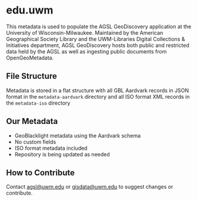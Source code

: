 # edu.uwm

This metadata is used to populate the AGSL GeoDiscovery application at the University of Wisconsin-Milwaukee.
Maintained by the American Geographical Society Library and the UWM-Libraries Digital Collections & Initiatives department,
AGSL GeoDiscovery hosts both public and restricted data held by the AGSL as well as ingesting public documents
from OpenGeoMetadata.

## File Structure

Metadata is stored in a flat structure with all GBL Aardvark records in JSON format in the `metadata-aardvark` directory 
and all ISO format XML records in the `metadata-iso` directory

## Our Metadata

* GeoBlacklight metadata using the Aardvark schema
* No custom fields
* ISO format metadata included
* Repository is being updated as needed

## How to Contribute

Contact agsl@uwm.edu or gisdata@uwm.edu to suggest changes or contribute.